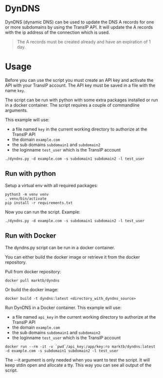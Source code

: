 # DynDNS
DynDNS (dynamic DNS) can be used to update the DNS A records for one or more 
subdomains by using the TransIP API. It will update the A records with the
ip address of the connection which is used.

> The A records must be created already and have an expiration of 1 day.

# Usage
Before you can use the script you must create an API key and activate the API with
your TransIP account. The API key must be saved in a file with the name `key`.

The script can be run with python with some extra packages installed or run in a
docker container. The script requires a couple of commandline arguments.

This example will use:
- a file named `key` in the current working directory to authorize at the TransIP API
- the domain `example.com`
- the sub domains `subdomain1` and `subdomain2`
- the loginname `test_user` which is the TransIP account
```
./dyndns.py -d example.com -s subdomain1 subdomain2 -l test_user
```

## Run with python
Setup a virtual env with all required packages:
```
python3 -m venv venv
. venv/bin/activate
pip install -r requirements.txt
```

Now you can run the script. Example:
```
./dyndns.py -d example.com -s subdomain1 subdomain2 -l test_user
```

## Run with Docker
The dyndns.py script can be run in a docker container.

You can either build the docker image or retrieve it from the docker repository.

Pull from docker repository:
```
docker pull marktb/dyndns
```

Or build the docker image:
```
docker build -t dyndns:latest <directory_with_dyndns_source>
```

Run DynDNS in a Docker container. This example will use:
- a file named `api_key` in the current working directory to authorize at the TransIP API
- the domain `example.com`
- the sub domains `subdomain1` and `subdomain2`
- the loginname `test_user` which is the TransIP account
```
docker run --rm -it -v `pwd`/api_key:/app/key:ro marktb/dyndns:latest -d example.com -s subdomain1 subdomain2 -l test_user
```

The --it argument is only needed when you want to test the script. It will keep stdin
open and allocate a tty. This way you can see all output of the script.